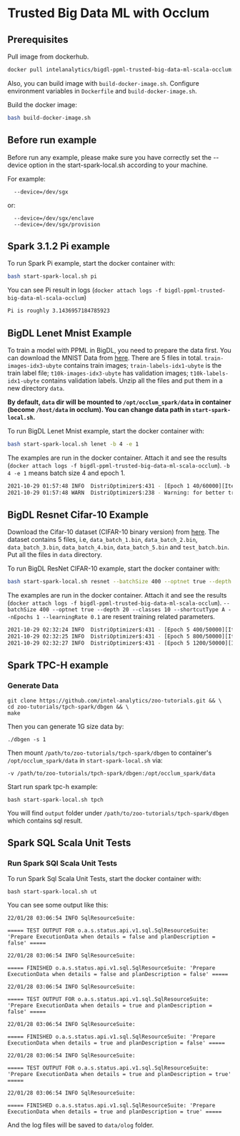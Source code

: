 # Trusted Big Data ML with Occlum


## Prerequisites

Pull image from dockerhub.

```bash
docker pull intelanalytics/bigdl-ppml-trusted-big-data-ml-scala-occlum:0.14.0-SNAPSHOT
```

Also, you can build image with `build-docker-image.sh`. Configure environment variables in `Dockerfile` and `build-docker-image.sh`.

Build the docker image:

``` bash
bash build-docker-image.sh
```

## Before run example
Before run any example, please make sure you have correctly set the --device option in the start-spark-local.sh according to your machine.

For example:
```
  --device=/dev/sgx
```
or:
```
  --device=/dev/sgx/enclave
  --device=/dev/sgx/provision
```

## Spark 3.1.2 Pi example

To run Spark Pi example, start the docker container with:

``` bash
bash start-spark-local.sh pi
```

You can see Pi result in logs (`docker attach logs -f bigdl-ppml-trusted-big-data-ml-scala-occlum`)

```bash
Pi is roughly 3.1436957184785923
```

## BigDL Lenet Mnist Example

To train a model with PPML in BigDL, you need to prepare the data first. You can download the MNIST Data from [here](http://yann.lecun.com/exdb/mnist/). There are 5 files in total. `train-images-idx3-ubyte` contains train images; `train-labels-idx1-ubyte` is the train label file; `t10k-images-idx3-ubyte` has validation images; `t10k-labels-idx1-ubyte` contains validation labels. Unzip all the files and put them in a new directory `data`.

**By default, `data` dir will be mounted to `/opt/occlum_spark/data` in container (become `/host/data` in occlum). You can change data path in `start-spark-local.sh`.**

To run BigDL Lenet Mnist example, start the docker container with:

``` bash
bash start-spark-local.sh lenet -b 4 -e 1
```

The examples are run in the docker container. Attach it and see the results (`docker attach logs -f bigdl-ppml-trusted-big-data-ml-scala-occlum`). `-b 4 -e 1` means batch size 4 and epoch 1.

```bash
2021-10-29 01:57:48 INFO  DistriOptimizer$:431 - [Epoch 1 40/60000][Iteration 10][Wall Clock 14.768519551s] Trained 4.0 records in 0.348563287 seconds. Throughput is 11.475678 records/second. Loss is 2.4064577. Sequentialc3a85127s hyper parameters: Current learning rate is 0.05. Current dampening is 1.7976931348623157E308.
2021-10-29 01:57:48 WARN  DistriOptimizer$:238 - Warning: for better training speed, total batch size is recommended to be at least two times of core number4, please tune your batch size accordingly
```

## BigDL Resnet Cifar-10 Example

Download the Cifar-10 dataset (CIFAR-10 binary version) from [here](https://www.cs.toronto.edu/~kriz/cifar.html). The dataset contains 5 files, i.e, `data_batch_1.bin`, `data_batch_2.bin`, `data_batch_3.bin`, `data_batch_4.bin`, `data_batch_5.bin` and `test_batch.bin`. Put all the files in `data` directory.

To run BigDL ResNet CIFAR-10 example, start the docker container with:

``` bash
bash start-spark-local.sh resnet --batchSize 400 --optnet true --depth 20 --classes 10 --shortcutType A --nEpochs 1 --learningRate 0.1 
```

The examples are run in the docker container. Attach it and see the results (`docker attach logs -f bigdl-ppml-trusted-big-data-ml-scala-occlum`). `--batchSize 400 --optnet true --depth 20 --classes 10 --shortcutType A --nEpochs 1 --learningRate 0.1` are resent training related parameters.


```bash
2021-10-29 02:32:24 INFO  DistriOptimizer$:431 - [Epoch 5 400/50000][Iteration 501][Wall Clock 957.374866852s] Trained 400.0 records in 1.772934817 seconds. Throughput is 225.61461 records/second. Loss is 0.72196096. Sequentialf702431bs hyper parameters: Current learning rate is 0.1. Current weight decay is 1.0E-4. Current momentum is 0.9. Current nesterov is true.
2021-10-29 02:32:25 INFO  DistriOptimizer$:431 - [Epoch 5 800/50000][Iteration 502][Wall Clock 959.109945609s] Trained 400.0 records in 1.735078757 seconds. Throughput is 230.53708 records/second. Loss is 0.8222007. Sequentialf702431bs hyper parameters: Current learning rate is 0.1. Current weight decay is 1.0E-4. Current momentum is 0.9. Current nesterov is true.
2021-10-29 02:32:27 INFO  DistriOptimizer$:431 - [Epoch 5 1200/50000][Iteration 503][Wall Clock 960.971331791s] Trained 400.0 records in 1.861386182 seconds. Throughput is 214.89362 records/second. Loss is 0.5886179. Sequentialf702431bs hyper parameters: Current learning rate is 0.1. Current weight decay is 1.0E-4. Current momentum is 0.9. Current nesterov is true.
```

## Spark TPC-H example

### Generate Data

```
git clone https://github.com/intel-analytics/zoo-tutorials.git && \
cd zoo-tutorials/tpch-spark/dbgen && \
make
```

Then you can generate 1G size data by:
```
./dbgen -s 1
```

Then mount `/path/to/zoo-tutorials/tpch-spark/dbgen` to container's `/opt/occlum_spark/data` in `start-spark-local.sh` via:
```
-v /path/to/zoo-tutorials/tpch-spark/dbgen:/opt/occlum_spark/data
```

Start run spark tpc-h example:
```
bash start-spark-local.sh tpch
```

You will find `output` folder under `/path/to/zoo-tutorials/tpch-spark/dbgen` which contains sql result.

## Spark SQL Scala Unit Tests

### Run Spark SQl Scala Unit Tests
To run Spark Sql Scala Unit Tests, start the docker container with:
```
bash start-spark-local.sh ut
```
You can see some output like this:
```
22/01/28 03:06:54 INFO SqlResourceSuite: 

===== TEST OUTPUT FOR o.a.s.status.api.v1.sql.SqlResourceSuite: 'Prepare ExecutionData when details = false and planDescription = false' =====

22/01/28 03:06:54 INFO SqlResourceSuite: 

===== FINISHED o.a.s.status.api.v1.sql.SqlResourceSuite: 'Prepare ExecutionData when details = false and planDescription = false' =====

22/01/28 03:06:54 INFO SqlResourceSuite: 

===== TEST OUTPUT FOR o.a.s.status.api.v1.sql.SqlResourceSuite: 'Prepare ExecutionData when details = true and planDescription = false' =====

22/01/28 03:06:54 INFO SqlResourceSuite: 

===== FINISHED o.a.s.status.api.v1.sql.SqlResourceSuite: 'Prepare ExecutionData when details = true and planDescription = false' =====

22/01/28 03:06:54 INFO SqlResourceSuite: 

===== TEST OUTPUT FOR o.a.s.status.api.v1.sql.SqlResourceSuite: 'Prepare ExecutionData when details = true and planDescription = true' =====

22/01/28 03:06:54 INFO SqlResourceSuite: 

===== FINISHED o.a.s.status.api.v1.sql.SqlResourceSuite: 'Prepare ExecutionData when details = true and planDescription = true' =====
```
And the log files will be saved to `data/olog` folder.

